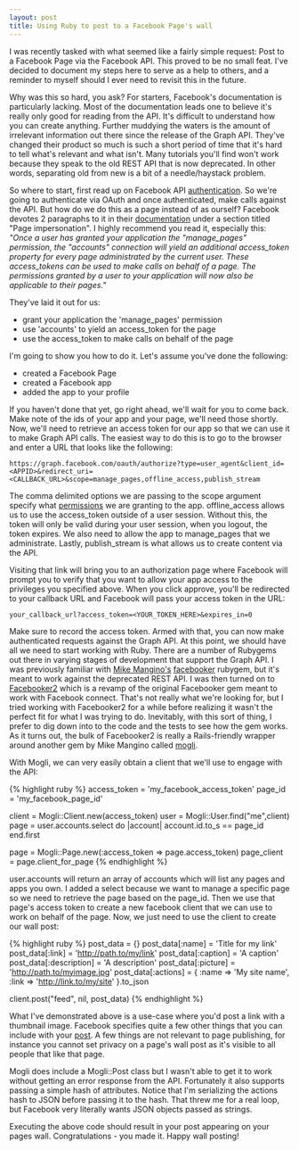 ```yaml
---
layout: post
title: Using Ruby to post to a Facebook Page's wall
---
```


I was recently tasked with what seemed like a fairly simple request: Post to a Facebook Page via the Facebook API.  This proved to be no small feat.  I've decided to document my steps here to serve as a help to others, and a reminder to myself should I ever need to revisit this in the future.

Why was this so hard, you ask?  For starters, Facebook's documentation is particularly lacking.  Most of the documentation leads one to believe it's really only good for reading from the API.  It's difficult to understand how you can create anything.  Further muddying the waters is the amount of irrelevant information out there since the release of the Graph API.  They've changed their product so much is such a short period of time that it's hard to tell what's relevant and what isn't.  Many tutorials you'll find won't work because they speak to the old REST API that is now deprecated.  In other words, separating old from new is a bit of a needle/haystack problem.

So where to start, first read up on Facebook API [authentication](http://developers.facebook.com/docs/authentication/).  So we're going to authenticate via OAuth and once authenticated, make calls against the API.  But how do we do this as a page instead of as ourself?  Facebook devotes 2 paragraphs to it in their [documentation](http://developers.facebook.com/docs/api) under a section titled "Page impersonation".  I highly recommend you read it, especially this: <em>"Once a user has granted your application the "manage_pages" permission, the "accounts" connection will yield an additional access_token property for every page administrated by the current user. These access_tokens can be used to make calls on behalf of a page. The permissions granted by a user to your application will now also be applicable to their pages."</em>

They've laid it out for us:

* grant your application the 'manage_pages' permission
* use 'accounts' to yield an access_token for the page
* use the access_token to make calls on behalf of the page

I'm going to show you how to do it.  Let's assume you've done the following:

* created a Facebook Page
* created a Facebook app
* added the app to your profile

If you haven't done that yet, go right ahead, we'll wait for you to come back.  Make note of the ids of your app and your page, we'll need those shortly.  Now, we'll need to retrieve an access token for our app so that we can use it to make Graph API calls.  The easiest way to do this is to go to the browser and enter a URL that looks like the following:

`https://graph.facebook.com/oauth/authorize?type=user_agent&client_id=<APPID>&redirect_uri=<CALLBACK_URL>&scope=manage_pages,offline_access,publish_stream`

The comma delimited options we are passing to the scope argument specify what [permissions](http://developers.facebook.com/docs/authentication/permissions) we are granting to the app.  offline_access allows us to use the access_token outside of a user session.  Without this, the token will only be valid during your user session, when you logout, the token expires.  We also need to allow the app to manage_pages that we administrate.  Lastly, publish_stream is what allows us to create content via the API.

Visiting that link will bring you to an authorization page where Facebook will prompt you to verify that you want to allow your app access to the privileges you specified above.  When you click approve, you'll be redirected to your callback URL and Facebook will pass your access token in the URL:

`your_callback_url?access_token=<YOUR_TOKEN_HERE>&expires_in=0`

Make sure to record the access token.  Armed with that, you can now make authenticated requests against the Graph API.  At this point, we should have all we need to start working with Ruby.  There are a number of Rubygems out there in varying stages of development that support the Graph API.  I was previously familiar with [Mike Mangino's](http://www.elevatedcode.com/mike-mangino) [facebooker](http://facebooker.rubyforge.org/) rubygem, but it's meant to work against the deprecated REST API.  I was then turned on to [Facebooker2](https://github.com/mmangino/facebooker2) which is a revamp of the original Facebooker gem meant to work with Facebook connect.  That's not really what we're looking for, but I tried working with Facebooker2 for a while before realizing it wasn't the perfect fit for what I was trying to do.  Inevitably, with this sort of thing, I prefer to dig down into to the code and the tests to see how the gem works.  As it turns out, the bulk of Facebooker2 is really a Rails-friendly wrapper around another gem by Mike Mangino called [mogli](https://github.com/mmangino/mogli).

With Mogli, we can very easily obtain a client that we'll use to engage with the API:

{% highlight ruby %}
access_token = 'my_facebook_access_token'
page_id = 'my_facebook_page_id'

client = Mogli::Client.new(access_token)
user = Mogli::User.find("me",client)
page = user.accounts.select do |account|
  account.id.to_s == page_id
end.first

page = Mogli::Page.new(:access_token => page.access_token)
page_client = page.client_for_page
{% endhighlight %}

user.accounts will return an array of accounts which will list any pages and apps you own.  I added a select because we want to manage a specific page so we need to retrieve the page based on the page_id.  Then we use that page's access token to create a new facebook client that we can use to work on behalf of the page.  Now, we just need to use the client to create our wall post:

{% highlight ruby %}
post_data = {}
post_data[:name]    = 'Title for my link'
post_data[:link]    = 'http://path.to/my/link'
post_data[:caption] = 'A caption'
post_data[:description] = 'A description'
post_data[:picture] = 'http://path.to/myimage.jpg'
post_data[:actions] = {
  :name => 'My site name',
  :link => 'http://link.to/my/site'
}.to_json

client.post("feed", nil, post_data)
{% endhighlight %}


What I've demonstrated above is a use-case where you'd post a link with a thumbnail image.  Facebook specifies quite a few other things that you can include with your [post](http://developers.facebook.com/docs/reference/api/post).  A few things are not relevant to page publishing, for instance you cannot set privacy on a page's wall post as it's visible to all people that like that page.

Mogli does include a Mogli::Post class but I wasn't able to get it to work without getting an error response from the API.  Fortunately it also supports passing a simple hash of attributes.  Notice that I'm serializing the actions hash to JSON before passing it to the hash.  That threw me for a real loop, but Facebook very literally wants JSON objects passed as strings.

Executing the above code should result in your post appearing on your pages wall.  Congratulations - you made it.  Happy wall posting!
